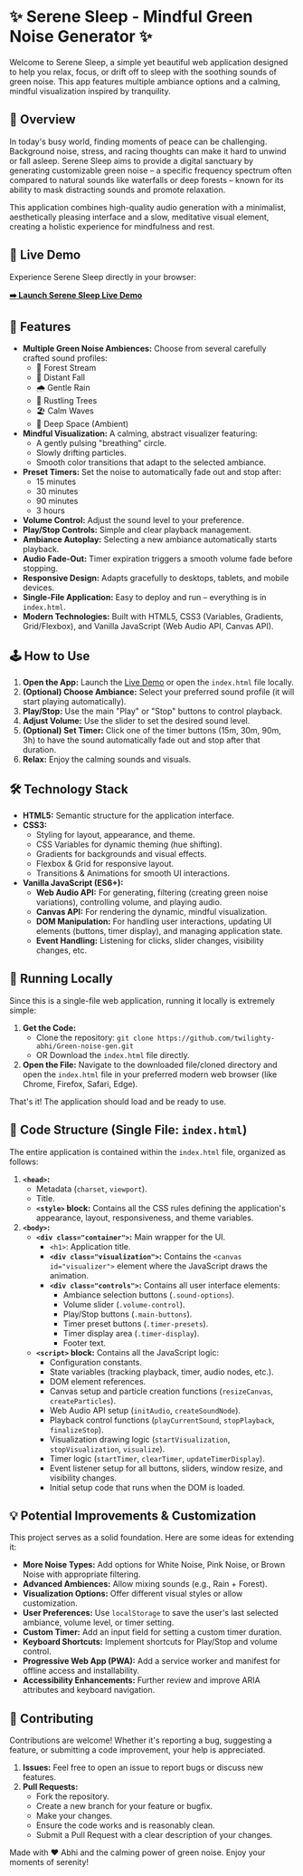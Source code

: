 # ✨ Serene Sleep - Mindful Green Noise Generator ✨

Welcome to Serene Sleep, a simple yet beautiful web application designed to help you relax, focus, or drift off to sleep with the soothing sounds of green noise. This app features multiple ambiance options and a calming, mindful visualization inspired by tranquility.


## 📜 Overview

In today's busy world, finding moments of peace can be challenging. Background noise, stress, and racing thoughts can make it hard to unwind or fall asleep. Serene Sleep aims to provide a digital sanctuary by generating customizable green noise – a specific frequency spectrum often compared to natural sounds like waterfalls or deep forests – known for its ability to mask distracting sounds and promote relaxation.

This application combines high-quality audio generation with a minimalist, aesthetically pleasing interface and a slow, meditative visual element, creating a holistic experience for mindfulness and rest.

## 🚀 Live Demo

Experience Serene Sleep directly in your browser:

**[➡️ Launch Serene Sleep Live Demo](https://noise.abhiramnj.com)**


## 🌟 Features

*   **Multiple Green Noise Ambiences:** Choose from several carefully crafted sound profiles:
    *   🌳 Forest Stream
    *   🌊 Distant Fall
    *   🌧️ Gentle Rain
    *   🍃 Rustling Trees
    *   🏖️ Calm Waves
    *   🌌 Deep Space (Ambient)
*   **Mindful Visualization:** A calming, abstract visualizer featuring:
    *   A gently pulsing "breathing" circle.
    *   Slowly drifting particles.
    *   Smooth color transitions that adapt to the selected ambiance.
*   **Preset Timers:** Set the noise to automatically fade out and stop after:
    *   15 minutes
    *   30 minutes
    *   90 minutes
    *   3 hours
*   **Volume Control:** Adjust the sound level to your preference.
*   **Play/Stop Controls:** Simple and clear playback management.
*   **Ambiance Autoplay:** Selecting a new ambiance automatically starts playback.
*   **Audio Fade-Out:** Timer expiration triggers a smooth volume fade before stopping.
*   **Responsive Design:** Adapts gracefully to desktops, tablets, and mobile devices.
*   **Single-File Application:** Easy to deploy and run – everything is in `index.html`.
*   **Modern Technologies:** Built with HTML5, CSS3 (Variables, Gradients, Grid/Flexbox), and Vanilla JavaScript (Web Audio API, Canvas API).

## 🕹️ How to Use

1.  **Open the App:** Launch the [Live Demo](#-live-demo) or open the `index.html` file locally.
2.  **(Optional) Choose Ambiance:** Select your preferred sound profile (it will start playing automatically).
3.  **Play/Stop:** Use the main "Play" or "Stop" buttons to control playback.
4.  **Adjust Volume:** Use the slider to set the desired sound level.
5.  **(Optional) Set Timer:** Click one of the timer buttons (15m, 30m, 90m, 3h) to have the sound automatically fade out and stop after that duration.
6.  **Relax:** Enjoy the calming sounds and visuals.

## 🛠️ Technology Stack

*   **HTML5:** Semantic structure for the application interface.
*   **CSS3:**
    *   Styling for layout, appearance, and theme.
    *   CSS Variables for dynamic theming (hue shifting).
    *   Gradients for backgrounds and visual effects.
    *   Flexbox & Grid for responsive layout.
    *   Transitions & Animations for smooth UI interactions.
*   **Vanilla JavaScript (ES6+):**
    *   **Web Audio API:** For generating, filtering (creating green noise variations), controlling volume, and playing audio.
    *   **Canvas API:** For rendering the dynamic, mindful visualization.
    *   **DOM Manipulation:** For handling user interactions, updating UI elements (buttons, timer display), and managing application state.
    *   **Event Handling:** Listening for clicks, slider changes, visibility changes, etc.

## 🏡 Running Locally

Since this is a single-file web application, running it locally is extremely simple:

1.  **Get the Code:**
    *   Clone the repository: `git clone https://github.com/twilighty-abhi/Green-noise-gen.git`
    *   OR Download the `index.html` file directly.
2.  **Open the File:** Navigate to the downloaded file/cloned directory and open the `index.html` file in your preferred modern web browser (like Chrome, Firefox, Safari, Edge).

That's it! The application should load and be ready to use.

## 📄 Code Structure (Single File: `index.html`)

The entire application is contained within the `index.html` file, organized as follows:

1.  **`<head>`:**
    *   Metadata (`charset`, `viewport`).
    *   Title.
    *   **`<style>` block:** Contains all the CSS rules defining the application's appearance, layout, responsiveness, and theme variables.
2.  **`<body>`:**
    *   **`<div class="container">`:** Main wrapper for the UI.
        *   `<h1>`: Application title.
        *   **`<div class="visualization">`:** Contains the `<canvas id="visualizer">` element where the JavaScript draws the animation.
        *   **`<div class="controls">`:** Contains all user interface elements:
            *   Ambiance selection buttons (`.sound-options`).
            *   Volume slider (`.volume-control`).
            *   Play/Stop buttons (`.main-buttons`).
            *   Timer preset buttons (`.timer-presets`).
            *   Timer display area (`.timer-display`).
            *   Footer text.
    *   **`<script>` block:** Contains all the JavaScript logic:
        *   Configuration constants.
        *   State variables (tracking playback, timer, audio nodes, etc.).
        *   DOM element references.
        *   Canvas setup and particle creation functions (`resizeCanvas`, `createParticles`).
        *   Web Audio API setup (`initAudio`, `createSoundNode`).
        *   Playback control functions (`playCurrentSound`, `stopPlayback`, `finalizeStop`).
        *   Visualization drawing logic (`startVisualization`, `stopVisualization`, `visualize`).
        *   Timer logic (`startTimer`, `clearTimer`, `updateTimerDisplay`).
        *   Event listener setup for all buttons, sliders, window resize, and visibility changes.
        *   Initial setup code that runs when the DOM is loaded.

## 💡 Potential Improvements & Customization

This project serves as a solid foundation. Here are some ideas for extending it:

*   **More Noise Types:** Add options for White Noise, Pink Noise, or Brown Noise with appropriate filtering.
*   **Advanced Ambiences:** Allow mixing sounds (e.g., Rain + Forest).
*   **Visualization Options:** Offer different visual styles or allow customization.
*   **User Preferences:** Use `localStorage` to save the user's last selected ambiance, volume level, or timer setting.
*   **Custom Timer:** Add an input field for setting a custom timer duration.
*   **Keyboard Shortcuts:** Implement shortcuts for Play/Stop and volume control.
*   **Progressive Web App (PWA):** Add a service worker and manifest for offline access and installability.
*   **Accessibility Enhancements:** Further review and improve ARIA attributes and keyboard navigation.

## 🙌 Contributing

Contributions are welcome! Whether it's reporting a bug, suggesting a feature, or submitting a code improvement, your help is appreciated.

1.  **Issues:** Feel free to open an issue to report bugs or discuss new features.
2.  **Pull Requests:**
    *   Fork the repository.
    *   Create a new branch for your feature or bugfix.
    *   Make your changes.
    *   Ensure the code works and is reasonably clean.
    *   Submit a Pull Request with a clear description of your changes.




Made with ❤️ Abhi and the calming power of green noise. Enjoy your moments of serenity!
